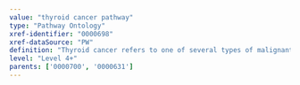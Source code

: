 ```yaml
---
value: "thyroid cancer pathway"
type: "Pathway Ontology"
xref-identifier: "0000698"
xref-dataSource: "PW"
definition: "Thyroid cancer refers to one of several types of malignant tumors of the thyroid gland of which papillary thyroid cancer is the most frequent, accounting for almost 80% of all cases. The other types include follicular, medullary and anaplastic."
level: "Level 4+"
parents: ['0000700', '0000631']
---
```

